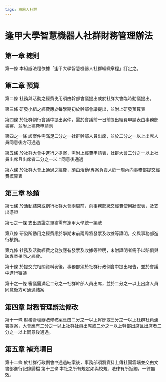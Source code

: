 ```yaml
---
tags: 機器人社群
---
```

# 逢甲大學智慧機器人社群財務管理辦法

## 第一章 總則

第一條
本組辦法程依據「逢甲大學智慧機器人社群組織章程」訂定之。 
## 第二章 預算

第二條
社務與活動之經費使用須由幹部會議提出或於社群大會臨時動議提出。

第三條
研發小組之經費應於每學期初於幹部會議提出，並附上研發預算表

第四條
於社群例行會議中提出案件，需於會議前一日前提出經費申請表由事務部書審，並附上經費申請表

第四之一條
該案件需滿足二分之一社群幹部人員出席，並於二分之一以上出席人員同意後方可通過

第五條
於社群大會中進行之提案，需附上經費申請表，社群大會二分之一以上社員出席且出席者二分之一以上同意後通過

第六條
於社群大會上通過之經費，須由活動\專案負責人於一周內向事務部提交經費概算表
## 第三章 核銷

第七條
於活動結束或例行社群大會兩周前，向事務部繳交經費使用狀況表，及支出憑證

第七之一條
支出憑證之單據需有逢甲大學統一編號

第八條
研發所動用之經費應於學期末前兩周將發票及收據等證明，交與事務部進行核銷。

第九條
社務及活動經費之發放應有發票及收據等證明，未附證明者需予以賠償與該專案相同之經費。

第十條
於提交完相關資料表後，事務部須於社群行政例會中提出報告，並於會議中進行審議

第十之一條
審議需滿足二分之一社群幹部人員出席，並於二分之一以上出席人員同意後方可通過結案
## 第四章 財務管理辦法修改

第十一條
財務管理辦法修改案應由二分之一以上幹部或三分之一以上社群社員連署提案，大會應有二分之一以上社群社員出席或二分之一以上幹部出席且出席者二分之一以上同意後通過。
## 第五章 補充項目

第十二條
於社群行政例會中通過結案後，事務部須將資料上傳社團雲端並交由文書部進行記錄歸檔
第十三條
本社之所有規定如與校規、法律有所抵觸，一律無效。